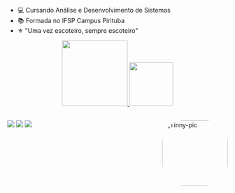 ##
- 💻 Cursando Análise e Desenvolvimento de Sistemas
- 📚 Formada no IFSP Campus Pirituba
- ⚜️ "Uma vez escoteiro, sempre escoteiro"
<div align="center">
  <a href="https://github.com/Tinnyschz">
  <img height="150em" src="https://github-readme-stats.vercel.app/api?username=Tinnyschz&show_icons=true&theme=gotham&include_all_commits=true&count_private=true"/>
  <img height="100em" src="https://github-readme-stats.vercel.app/api/top-langs/?username=Tinnyschz&layout=compact&langs_count=7&theme=gotham"/>
</div>
  
 <!-- <div style="display: inline_block"><br>
  <img align="center" alt="Tinny-Js" height="30" width="40" src="https://raw.githubusercontent.com/devicons/devicon/master/icons/javascript/javascript-plain.svg">
  <img align="center" alt="Tinny-Python" height="30" width="40" src="https://raw.githubusercontent.com/devicons/devicon/master/icons/python/python-original.svg">
  <img align="center" alt="Tinny-html" height="30" width="40" src="https://raw.githubusercontent.com/devicons/devicon/master/icons/html5/html5-original.svg">
  <img align="center" alt="Tinny-CSS" height="30" width="40" src="https://raw.githubusercontent.com/devicons/devicon/master/icons/css3/css3-original.svg">
    -->
  <img align="right" alt="Tinny-pic" height="150" style="border-radius:50px;" src="https://cdn.discordapp.com/attachments/898246525392666744/898246683861852241/output_xKqCqs.gif">
</div>
  
  ##
  </div>
    <a href="https://www.linkedin.com/in/tifanny-sanches-4570841b4/" target="_blank"><img src="https://img.shields.io/badge/-LinkedIn-%230077B5?style=for-the-badge&logo=linkedin&logoColor=white" target="_blank"></a> 
  <a href="https://www.instagram.com/tifannysanches/" target="_blank"><img src="https://img.shields.io/badge/-Instagram-%23E4405F?style=for-the-badge&logo=instagram&logoColor=white" target="_blank"></a>
  <a href = "mailto:tifannysanches0@gmail.com"><img src="https://img.shields.io/badge/-Gmail-%23333?style=for-the-badge&logo=gmail&logoColor=white" target="_blank"></a>
  </div>
  
